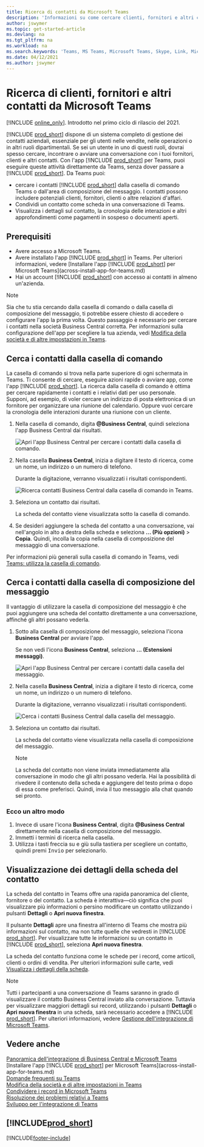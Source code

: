 ```yaml
---
title: Ricerca di contatti da Microsoft Teams
description: 'Informazioni su come cercare clienti, fornitori e altri contatti di Business Central da Microsoft Teams.'
author: jswymer
ms.topic: get-started-article
ms.devlang: na
ms.tgt_pltfrm: na
ms.workload: na
ms.search.keywords: 'Teams, MS Teams, Microsoft Teams, Skype, Link, Microsoft 365, contacts, search, messaging extensions'
ms.date: 04/12/2021
ms.author: jswymer
---
```


# <a name="searching-for-customers-vendors-and-other-contacts-from-microsoft-teams"></a>Ricerca di clienti, fornitori e altri contatti da Microsoft Teams

[!INCLUDE [online_only](includes/online_only.md)]. Introdotto nel primo ciclo di rilascio del 2021.

[!INCLUDE [prod_short](includes/prod_short.md)] dispone di un sistema completo di gestione dei contatti aziendali, essenziale per gli utenti nelle vendite, nelle operazioni o in altri ruoli dipartimentali. Se sei un utente in uno di questi ruoli, dovrai spesso cercare, incontrare o avviare una conversazione con i tuoi fornitori, clienti e altri contatti. Con l'app [!INCLUDE [prod_short](includes/prod_short.md)] per Teams, puoi eseguire queste attività direttamente da Teams, senza dover passare a [!INCLUDE [prod_short](includes/prod_short.md)]. Da Teams puoi:

- cercare i contatti [!INCLUDE [prod_short](includes/prod_short.md)] dalla casella di comando Teams o dall'area di composizione del messaggio. I contatti possono includere potenziali clienti, fornitori, clienti o altre relazioni d'affari.
- Condividi un contatto come scheda in una conversazione di Teams.
- Visualizza i dettagli sul contatto, la cronologia delle interazioni e altri approfondimenti come pagamenti in sospeso o documenti aperti.

## <a name="prerequisites"></a>Prerequisiti

- Avere accesso a Microsoft Teams.
- Avere installato l'app [!INCLUDE [prod_short](includes/prod_short.md)] in Teams. Per ulteriori informazioni, vedere [Installare l'app [!INCLUDE [prod_short](includes/prod_short.md)] per Microsoft Teams](across-install-app-for-teams.md)
- Hai un account [!INCLUDE [prod_short](includes/prod_short.md)] con accesso ai contatti in almeno un'azienda.

> [!NOTE]
> Sia che tu stia cercando dalla casella di comando o dalla casella di composizione del messaggio, ti potrebbe essere chiesto di accedere o configurare l'app la prima volta. Questo passaggio è necessario per cercare i contatti nella società Business Central corretta. Per informazioni sulla configurazione dell'app per scegliere la tua azienda, vedi [Modifica della società e di altre impostazioni in Teams](across-teams-settings.md).

## <a name="look-up-contacts-from-the-command-box"></a>Cerca i contatti dalla casella di comando

La casella di comando si trova nella parte superiore di ogni schermata in Teams. Ti consente di cercare, eseguire azioni rapide o avviare app, come l'app [!INCLUDE [prod_short](includes/prod_short.md)]. La ricerca dalla casella di comando è ottima per cercare rapidamente i contatti e i relativi dati per uso personale. Supponi, ad esempio, di voler cercare un indirizzo di posta elettronica di un fornitore per organizzare una riunione del calendario. Oppure vuoi cercare la cronologia delle interazioni durante una riunione con un cliente.

1. Nella casella di comando, digita **@Business Central**, quindi seleziona l'app Business Central dai risultati.

    ![Apri l'app Business Central per cercare i contatti dalla casella di comando.](media/teams-contacts-command-1.png)

2. Nella casella **Business Central**, inizia a digitare il testo di ricerca, come un nome, un indirizzo o un numero di telefono.

    Durante la digitazione, verranno visualizzati i risultati corrispondenti.

    ![Ricerca contatti Business Central dalla casella di comando in Teams.](media/teams-contacts-command-2.png)
3. Seleziona un contatto dai risultati.

    La scheda del contatto viene visualizzata sotto la casella di comando.

4. Se desideri aggiungere la scheda del contatto a una conversazione, vai nell'angolo in alto a destra della scheda e seleziona **... (Più opzioni)** > **Copia**. Quindi, incolla la copia nella casella di composizione del messaggio di una conversazione.  

Per informazioni più generali sulla casella di comando in Teams, vedi [Teams: utilizza la casella di comando](https://support.microsoft.com/en-us/office/use-the-command-box-13c4e429-7324-4886-b377-5dbed539193b).

## <a name="look-up-contacts-from-the-message-compose-box"></a>Cerca i contatti dalla casella di composizione del messaggio

Il vantaggio di utilizzare la casella di composizione del messaggio è che puoi aggiungere una scheda del contatto direttamente a una conversazione, affinché gli altri possano vederla.

1. Sotto alla casella di composizione del messaggio, seleziona l'icona **Business Central** per avviare l'app.

    Se non vedi l'icona **Business Central**, seleziona **... (Estensioni messaggi)**.

    ![Apri l'app Business Central per cercare i contatti dalla casella del messaggio.](media/teams-contacts-message-box.png)

2. Nella casella **Business Central**, inizia a digitare il testo di ricerca, come un nome, un indirizzo o un numero di telefono.

    Durante la digitazione, verranno visualizzati i risultati corrispondenti.

    ![Cerca i contatti Business Central dalla casella del messaggio.](media/teams-contacts-5.png)
3. Seleziona un contatto dai risultati.

    La scheda del contatto viene visualizzata nella casella di composizione del messaggio.

    > [!NOTE]
    > La scheda del contatto non viene inviata immediatamente alla conversazione in modo che gli altri possano vederla. Hai la possibilità di rivedere il contenuto della scheda e aggiungere del testo prima o dopo di essa come preferisci. Quindi, invia il tuo messaggio alla chat quando sei pronto.

### <a name="heres-another-way"></a>Ecco un altro modo

1. Invece di usare l'icona **Business Central**, digita **@Business Central** direttamente nella casella di composizione del messaggio.
2. Immetti i termini di ricerca nella casella.
3. Utilizza i tasti freccia su e giù sulla tastiera per scegliere un contatto, quindi premi <kbd>Invio</kbd> per selezionarlo.

## <a name="viewing-contact-card-details"></a>Visualizzazione dei dettagli della scheda del contatto

La scheda del contatto in Teams offre una rapida panoramica del cliente, fornitore o del contatto. La scheda è interattiva&mdash;ciò significa che puoi visualizzare più informazioni o persino modificare un contatto utilizzando i pulsanti **Dettagli** o **Apri nuova finestra**.

Il pulsante **Dettagli** apre una finestra all'interno di Teams che mostra più informazioni sul contatto, ma non tutte quelle che vedresti in [!INCLUDE [prod_short](includes/prod_short.md)]. Per visualizzare tutte le informazioni su un contatto in [!INCLUDE [prod_short](includes/prod_short.md)], seleziona **Apri nuova finestra**.

La scheda del contatto funziona come le schede per i record, come articoli, clienti o ordini di vendita. Per ulteriori informazioni sulle carte, vedi [Visualizza i dettagli della scheda](across-working-with-teams.md#view-card-details).

> [!NOTE]
> Tutti i partecipanti a una conversazione di Teams saranno in grado di visualizzare il contatto Business Central inviato alla conversazione. Tuttavia per visualizzare maggiori dettagli sui record, utilizzando i pulsanti **Dettagli** o **Apri nuova finestra** in una scheda, sarà necessario accedere a [!INCLUDE [prod_short](includes/prod_short.md)]. Per ulteriori informazioni, vedere [Gestione dell'integrazione di Microsoft Teams](admin-teams-integration.md#minimum-requirements-1).

## <a name="see-also"></a>Vedere anche

[Panoramica dell'integrazione di Business Central e Microsoft Teams](across-teams-overview.md)  
[Installare l'app [!INCLUDE [prod_short](includes/prod_short.md)] per Microsoft Teams](across-install-app-for-teams.md)  
[Domande frequenti su Teams](teams-faq.md)  
[Modifica della società e di altre impostazioni in Teams](across-teams-settings.md)  
[Condividere i record in Microsoft Teams](across-working-with-teams.md)  
[Risoluzione dei problemi relativi a Teams](admin-teams-troubleshooting.md)  
[Sviluppo per l'integrazione di Teams](/dynamics365/business-central/dev-itpro/developer/devenv-develop-for-teams)  

## [!INCLUDE[prod_short](includes/free_trial_md.md)]


[!INCLUDE[footer-include](includes/footer-banner.md)]
